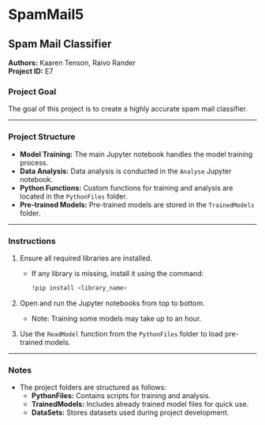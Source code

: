 # SpamMail5

## Spam Mail Classifier

**Authors:** Kaaren Tenson, Raivo Rander  
**Project ID:** E7

### Project Goal
The goal of this project is to create a highly accurate spam mail classifier.

---

### Project Structure

- **Model Training:** The main Jupyter notebook handles the model training process.
- **Data Analysis:** Data analysis is conducted in the `Analyse` Jupyter notebook.
- **Python Functions:** Custom functions for training and analysis are located in the `PythonFiles` folder.
- **Pre-trained Models:** Pre-trained models are stored in the `TrainedModels` folder.

---

### Instructions

1. Ensure all required libraries are installed.
   - If any library is missing, install it using the command:
     ```bash
     !pip install <library_name>
     ```

2. Open and run the Jupyter notebooks from top to bottom.
   - Note: Training some models may take up to an hour.

3. Use the `ReadModel` function from the `PythonFiles` folder to load pre-trained models.

---

### Notes
- The project folders are structured as follows:
  - **PythonFiles:** Contains scripts for training and analysis.
  - **TrainedModels:** Includes already trained model files for quick use.
  - **DataSets:** Stores datasets used during project development.


